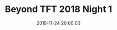 ---
title: "Beyond TFT 2018 Night 1"

date: 2019-11-24 20:00:00
location: Wrestle Factory, Philadelphia, PA
cagematch: https://www.cagematch.net/?id=1&nr=216291
---
